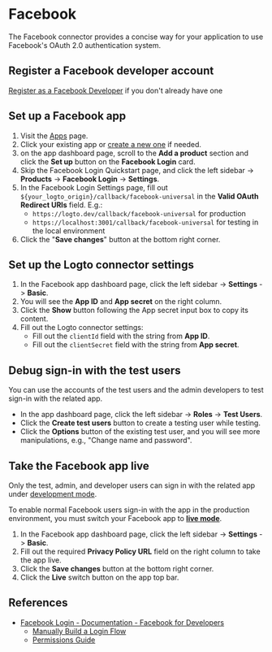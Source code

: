 # Facebook

The Facebook connector provides a concise way for your application to use Facebook's OAuth 2.0 authentication system.

## Register a Facebook developer account

[Register as a Facebook Developer](https://developers.facebook.com/docs/development/register/) if you don't already have one

## Set up a Facebook app

1. Visit the [Apps](https://developers.facebook.com/apps) page.
2. Click your existing app or [create a new one](https://developers.facebook.com/docs/development/create-an-app) if needed.
3. on the app dashboard page, scroll to the **Add a product** section and click the **Set up** button on the **Facebook Login** card.
4. Skip the Facebook Login Quickstart page, and click the left sidebar -> **Products** -> **Facebook Login** -> **Settings**.
5. In the Facebook Login Settings page, fill out `${your_logto_origin}/callback/facebook-universal` in the **Valid OAuth Redirect URIs** field. E.g.:
    - `https://logto.dev/callback/facebook-universal` for production
    - `https://localhost:3001/callback/facebook-universal` for testing in the local environment
6. Click the "**Save changes**" button at the bottom right corner.

## Set up the Logto connector settings

1. In the Facebook app dashboard page, click the left sidebar -> **Settings** -> **Basic**.
2. You will see the **App ID** and **App secret** on the right column.
3. Click the **Show** button following the App secret input box to copy its content.
4. Fill out the Logto connector settings:
    - Fill out the `clientId` field with the string from **App ID**.
    - Fill out the `clientSecret` field with the string from **App secret**.

## Debug sign-in with the test users

You can use the accounts of the test users and the admin developers to test sign-in with the related app.

- In the app dashboard page, click the left sidebar -> **Roles** -> **Test Users**.
- Click the **Create test users** button to create a testing user while testing.
- Click the **Options** button of the existing test user, and you will see more manipulations, e.g., "Change name and password".

## Take the Facebook app live

Only the test, admin, and developer users can sign in with the related app under [development mode](https://developers.facebook.com/docs/development/build-and-test/app-modes#development-mode).

To enable normal Facebook users sign-in with the app in the production environment, you must switch your Facebook app to **[live mode](https://developers.facebook.com/docs/development/build-and-test/app-modes#live-mode)**.

1. In the Facebook app dashboard page, click the left sidebar -> **Settings** -> **Basic**.
2. Fill out the required **Privacy Policy URL** field on the right column to take the app live.
3. Click the **Save changes** button at the bottom right corner.
4. Click the **Live** switch button on the app top bar.

## References

- [Facebook Login - Documentation - Facebook for Developers](https://developers.facebook.com/docs/facebook-login/)
    - [Manually Build a Login Flow](https://developers.facebook.com/docs/facebook-login/guides/advanced/manual-flow/)
    - [Permissions Guide](https://developers.facebook.com/docs/facebook-login/guides/permissions)
